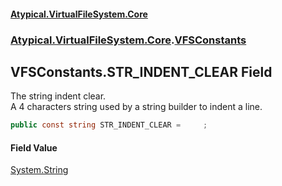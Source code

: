 #### [Atypical.VirtualFileSystem.Core](VirtualFileSystem.md 'VirtualFileSystem')
### [Atypical.VirtualFileSystem.Core](VirtualFileSystem.md#Atypical.VirtualFileSystem.Core 'Atypical.VirtualFileSystem.Core').[VFSConstants](VFSConstants.md 'Atypical.VirtualFileSystem.Core.VFSConstants')

## VFSConstants.STR_INDENT_CLEAR Field

The string indent clear.  
A 4 characters string used by a string builder to indent a line.

```csharp
public const string STR_INDENT_CLEAR =     ;
```

#### Field Value
[System.String](https://docs.microsoft.com/en-us/dotnet/api/System.String 'System.String')